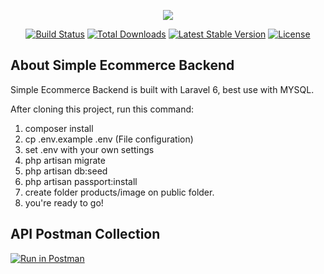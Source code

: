<p align="center"><img src="https://laravel.com/assets/img/components/logo-laravel.svg"></p>

<p align="center">
<a href="https://travis-ci.org/laravel/framework"><img src="https://travis-ci.org/laravel/framework.svg" alt="Build Status"></a>
<a href="https://packagist.org/packages/laravel/framework"><img src="https://poser.pugx.org/laravel/framework/d/total.svg" alt="Total Downloads"></a>
<a href="https://packagist.org/packages/laravel/framework"><img src="https://poser.pugx.org/laravel/framework/v/stable.svg" alt="Latest Stable Version"></a>
<a href="https://packagist.org/packages/laravel/framework"><img src="https://poser.pugx.org/laravel/framework/license.svg" alt="License"></a>
</p>

## About Simple Ecommerce Backend

Simple Ecommerce Backend is built with Laravel 6, best use with MYSQL.


After cloning this project, run this command:
1. composer install
2. cp .env.example .env (File configuration)
3. set .env with your own settings
4. php artisan migrate
5. php artisan db:seed
6. php artisan passport:install
7. create folder products/image on public folder.
8. you're ready to go!

## API Postman Collection
[![Run in Postman](https://run.pstmn.io/button.svg)](https://app.getpostman.com/run-collection/845dccf499f79cafb203)
